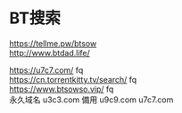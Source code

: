 # BT搜索
https://tellme.pw/btsow  
http://www.btdad.life/  


https://u7c7.com/  fq  
https://cn.torrentkitty.tv/search/  fq  
https://www.btsowso.vip/ fq  
永久域名 u3c3.com 備用 u9c9.com u7c7.com  
